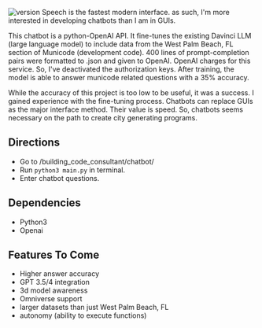 ![version](https://img.shields.io/badge/version-1.2.0-blue.svg)
Speech is the fastest modern interface. as such, I'm more interested in developing chatbots than I am in GUIs.

This chatbot is a python-OpenAI API. It fine-tunes the existing Davinci LLM (large language model) to include data from the West Palm Beach, FL section of Municode (development code). 400 lines of prompt-completion pairs were formatted to .json and given to OpenAI. OpenAI charges for this service. So, I've deactivated the authorization keys. After training, the model is able to answer municode related questions with a 35% accuracy.

While the accuracy of this project is too low to be useful, it was a success. I gained experience with the fine-tuning process. Chatbots can replace GUIs as the major interface method. Their value is speed. So, chatbots seems necessary on the path to create city generating programs.

## Directions

-   Go to /building_code_consultant/chatbot/
-   Run `python3 main.py` in terminal.
-   Enter chatbot questions.

## Dependencies

-   Python3
-   Openai

## Features To Come

-   Higher answer accuracy
-   GPT 3.5/4 integration
-   3d model awareness
-   Omniverse support
-   larger datasets than just West Palm Beach, FL
-   autonomy (ability to execute functions)
